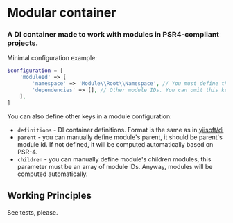 # Modular container

### A DI container made to work with modules in PSR4-compliant projects.

Minimal configuration example:

```php
$configuration = [
    'moduleId' => [
        'namespace' => 'Module\\Root\\Namespace', // You must define the root namespace for the module.
        'dependencies' => [], // Other module IDs. You can omit this key when there are no dependencies for the module.
    ],
]
```

You can also define other keys in a module configuration:
- `definitions` - DI container definitions. Format is the same as in [yiisoft/di](http://github.com/yiisoft/di)
- `parent` - you can manually define module's parent, it should be parent's module id. If not defined, it will be computed automatically based on PSR-4.
- `children` - you can manually define module's children modules, this parameter must be an array of module IDs. Anyway, modules will be computed automatically.

## Working Principles

See tests, please.
